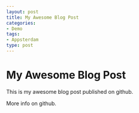```yaml
---
layout: post
title: My Awesome Blog Post
categories:
- Demo
tags:
- Appsterdam
type: post
---
```


# My Awesome Blog Post

This is my awesome blog post published on github.

More info on github.


